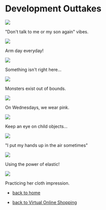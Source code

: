 # Development Outtakes


<div class="gallery">
  <div>
    <img src="/images/VOS/child.PNG">
    <p>"Don't talk to me or my son again" vibes. </p>
  </div>
  <div>
    <img src="/images/VOS/broken.PNG">
    <p>Arm day everyday! </p>
  </div>
  <div>
    <img src="/images/VOS/shoulderWhat.PNG">
    <p>Something isn't right here... </p>
  </div>
  <div>
    <img src="/images/VOS/scary.PNG">
    <p>Monsters exist out of bounds. </p>
  </div>
  <div>
    <img src="/images/VOS/brokenMesh.PNG">
    <p>On Wednesdays, we wear pink.  </p>
  </div>
  <div>
    <img src="/images/VOS/helpme.PNG">
    <p>Keep an eye on child objects...   </p>
  </div>
  <div>
    <img src="/images/VOS/handsup.PNG">
    <p>"I put my hands up in the air sometimes"  </p>
  </div>
  <div>
    <img src="/images/VOS/spider.PNG">
    <p>Using the power of elastic! </p>
  </div>
  <div>
    <img src="/images/VOS/ballet.PNG">
    <p>Practicing her cloth impression.  </p>
  </div>


- [back to home](./index)

- [back to Virtual Online Shopping](/markdown/blog/vosBlog.md)